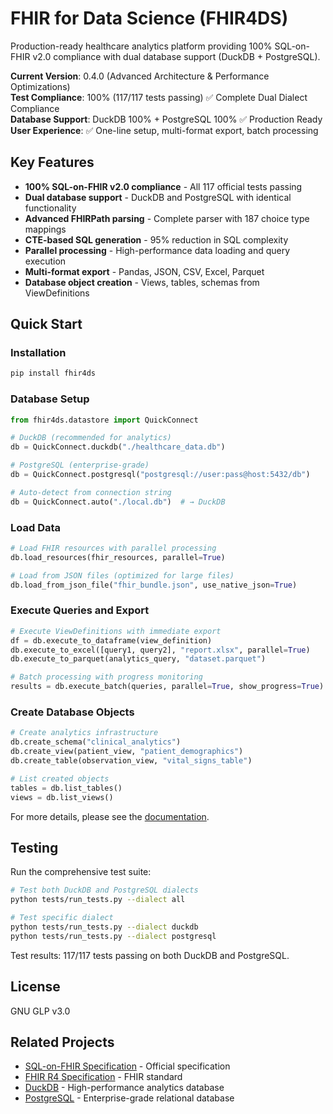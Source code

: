 # FHIR for Data Science (FHIR4DS)

Production-ready healthcare analytics platform providing 100% SQL-on-FHIR v2.0 compliance with dual database support (DuckDB + PostgreSQL).

**Current Version**: 0.4.0 (Advanced Architecture & Performance Optimizations)  
**Test Compliance**: 100% (117/117 tests passing) ✅ Complete Dual Dialect Compliance  
**Database Support**: DuckDB 100% + PostgreSQL 100% ✅ Production Ready  
**User Experience**: ✅ One-line setup, multi-format export, batch processing

## Key Features

- **100% SQL-on-FHIR v2.0 compliance** - All 117 official tests passing
- **Dual database support** - DuckDB and PostgreSQL with identical functionality
- **Advanced FHIRPath parsing** - Complete parser with 187 choice type mappings
- **CTE-based SQL generation** - 95% reduction in SQL complexity
- **Parallel processing** - High-performance data loading and query execution
- **Multi-format export** - Pandas, JSON, CSV, Excel, Parquet
- **Database object creation** - Views, tables, schemas from ViewDefinitions

## Quick Start

### Installation
```bash
pip install fhir4ds
```

### Database Setup
```python
from fhir4ds.datastore import QuickConnect

# DuckDB (recommended for analytics)
db = QuickConnect.duckdb("./healthcare_data.db")

# PostgreSQL (enterprise-grade)
db = QuickConnect.postgresql("postgresql://user:pass@host:5432/db")

# Auto-detect from connection string
db = QuickConnect.auto("./local.db")  # → DuckDB
```

### Load Data
```python
# Load FHIR resources with parallel processing
db.load_resources(fhir_resources, parallel=True)

# Load from JSON files (optimized for large files)
db.load_from_json_file("fhir_bundle.json", use_native_json=True)
```

### Execute Queries and Export
```python
# Execute ViewDefinitions with immediate export
df = db.execute_to_dataframe(view_definition)
db.execute_to_excel([query1, query2], "report.xlsx", parallel=True)
db.execute_to_parquet(analytics_query, "dataset.parquet")

# Batch processing with progress monitoring
results = db.execute_batch(queries, parallel=True, show_progress=True)
```

### Create Database Objects
```python
# Create analytics infrastructure
db.create_schema("clinical_analytics")
db.create_view(patient_view, "patient_demographics")
db.create_table(observation_view, "vital_signs_table")

# List created objects
tables = db.list_tables()
views = db.list_views()
```

For more details, please see the [documentation](./docs/README.md).

## Testing

Run the comprehensive test suite:

```bash
# Test both DuckDB and PostgreSQL dialects
python tests/run_tests.py --dialect all

# Test specific dialect
python tests/run_tests.py --dialect duckdb
python tests/run_tests.py --dialect postgresql
```

Test results: 117/117 tests passing on both DuckDB and PostgreSQL.

## License

GNU GLP v3.0

## Related Projects

- [SQL-on-FHIR Specification](https://github.com/FHIR/sql-on-fhir-v2) - Official specification
- [FHIR R4 Specification](https://hl7.org/fhir/R4/) - FHIR standard
- [DuckDB](https://duckdb.org/) - High-performance analytics database
- [PostgreSQL](https://www.postgresql.org/) - Enterprise-grade relational database